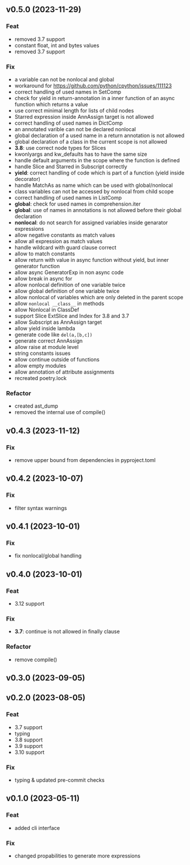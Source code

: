## v0.5.0 (2023-11-29)

### Feat

- removed 3.7 support
- constant float, int and bytes values
- removed 3.7 support

### Fix

- a variable can not be nonlocal and global
- workaround for https://github.com/python/cpython/issues/111123
- correct handling of used names in SetComp
- check for yield in return-annotation in a inner function of an async function which returns a value
- use correct minimal length for lists of child nodes
- Starred expression inside AnnAssign target is not allowed
- correct handling of used names in DictComp
- an annotated varible can not be declared nonlocal
- global declaration of a used name in a return annotation is not allowed
- global declaration of a class in the current scope is not allowed
- **3.8**: use correct node types for Slices
- kwonlyargs and kw_defaults has to have the same size
- handle default arguments in the scope where the function is defined
- handle Slice and Starred in Subscript correctly
- **yield**: correct handling of code which is part of a function (yield inside decorator)
- handle MatchAs as name which can be used with global/nonlocal
- class variables can not be accessed by nonlocal from child scope
- correct handling of used names in ListComp
- **global**: check for used names in comprehension.iter
- **global**: use of names in annotations is not allowed before their global declaration
- **nonlocal**: do not search for assigned variables inside genarator expressions
- allow negative constants as match values
- allow all expression as match values
- handle wildcard with guard clause correct
- allow to match constants
- allow return with value in async function without yield, but inner generator function
- allow async GeneratorExp in non async code
- allow break in async for
- allow nonlocal definition of one variable twice
- allow global definition of one variable twice
- allow nonlocal of variables which are only deleted in the parent scope
- allow `nonlocal __class__` in methods
- allow Nonlocal in ClassDef
- support Slice ExtSlice and Index for 3.8 and 3.7
- allow Subscript as AnnAssign target
- allow yield inside lambda
- generate code like `del(a,[b,c])`
- generate correct AnnAssign
- allow raise at module level
- string constants issues
- allow continue outside of functions
- allow empty modules
- allow annotation of attribute assignments
- recreated poetry.lock

### Refactor

- created ast_dump
- removed the internal use of compile()

## v0.4.3 (2023-11-12)

### Fix

- remove upper bound from dependencies in pyproject.toml

## v0.4.2 (2023-10-07)

### Fix

- filter syntax warnings

## v0.4.1 (2023-10-01)

### Fix

- fix nonlocal/global handling

## v0.4.0 (2023-10-01)

### Feat

- 3.12 support

### Fix

- **3.7**: continue is not allowed in finally clause

### Refactor

- remove compile()

## v0.3.0 (2023-09-05)

## v0.2.0 (2023-08-05)

### Feat

- 3.7 support
- typing
- 3.8 support
- 3.9 support
- 3.10 support

### Fix

- typing & updated pre-commit checks

## v0.1.0 (2023-05-11)

### Feat

- added cli interface

### Fix

- changed propabilities to generate more expressions
